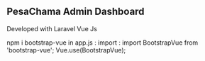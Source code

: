 
## PesaChama Admin Dashboard
 
Developed with Laravel Vue Js

npm i bootstrap-vue
in app.js :  import :
import BootstrapVue from 'bootstrap-vue';
Vue.use(BootstrapVue);
